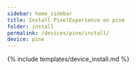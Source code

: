 ```yaml
---
sidebar: home_sidebar
title: Install PixelExperience on pine
folder: install
permalink: /devices/pine/install/
device: pine
---
```

{% include templates/device_install.md %}
